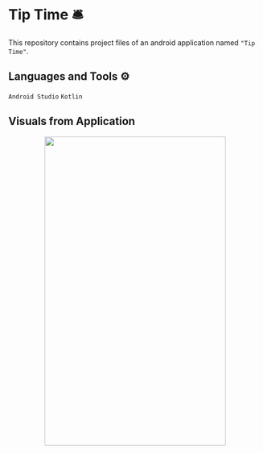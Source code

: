 # Tip Time 🛎️

This repository contains project files of an android application named `"Tip Time"`.

## Languages and Tools ⚙

`Android Studio` `Kotlin`

## Visuals from Application

<p align="center">
  <a href="#">
    <img src="https://user-images.githubusercontent.com/93377842/144866882-fd9f519f-5711-443f-bd61-54cf88399b94.jpg" width="360" height="613" />
  </a>
</p>

